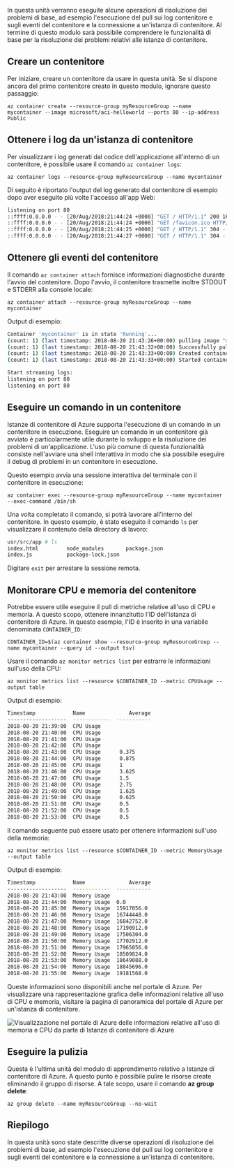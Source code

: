 In questa unità verranno eseguite alcune operazioni di risoluzione dei problemi di base, ad esempio l'esecuzione del pull sui log contenitore e sugli eventi del contenitore e la connessione a un'istanza di contenitore. Al termine di questo modulo sarà possibile comprendere le funzionalità di base per la risoluzione dei problemi relativi alle istanze di contenitore.

## <a name="create-a-container"></a>Creare un contenitore

Per iniziare, creare un contenitore da usare in questa unità. Se si dispone ancora del primo contenitore creato in questo modulo, ignorare questo passaggio:

```azurecli
az container create --resource-group myResourceGroup --name mycontainer --image microsoft/aci-helloworld --ports 80 --ip-address Public
```

## <a name="get-logs-from-a-container-instance"></a>Ottenere i log da un'istanza di contenitore

Per visualizzare i log generati dal codice dell'applicazione all'interno di un contenitore, è possibile usare il comando `az container logs`:

```azazurecli
az container logs --resource-group myResourceGroup --name mycontainer
```

Di seguito è riportato l'output del log generato dal contenitore di esempio dopo aver eseguito più volte l'accesso all'app Web:

```bash
listening on port 80
::ffff:0.0.0.0 - - [20/Aug/2018:21:44:24 +0000] "GET / HTTP/1.1" 200 1663 "-" "Mozilla/5.0 (Macintosh; Intel Mac OS X 10_13_6) AppleWebKit/537.36 (KHTML, like Gecko) Chrome/68.0.3440.106 Safari/537.36"
::ffff:0.0.0.0 - - [20/Aug/2018:21:44:24 +0000] "GET /favicon.ico HTTP/1.1" 404 150 "http://23.101.136.193/" "Mozilla/5.0 (Macintosh; Intel Mac OS X 10_13_6) AppleWebKit/537.36 (KHTML, like Gecko) Chrome/68.0.3440.106 Safari/537.36"
::ffff:0.0.0.0 - - [20/Aug/2018:21:44:25 +0000] "GET / HTTP/1.1" 304 - "-" "Mozilla/5.0 (Macintosh; Intel Mac OS X 10_13_6) AppleWebKit/537.36 (KHTML, like Gecko) Chrome/68.0.3440.106 Safari/537.36"
::ffff:0.0.0.0 - - [20/Aug/2018:21:44:27 +0000] "GET / HTTP/1.1" 304 - "-" "Mozilla/5.0 (Macintosh; Intel Mac OS X 10_13_6) AppleWebKit/537.36 (KHTML, like Gecko) Chrome/68.0.3440.106 Safari/537.36"
```

## <a name="get-container-events"></a>Ottenere gli eventi del contenitore

Il comando `az container attach` fornisce informazioni diagnostiche durante l'avvio del contenitore. Dopo l'avvio, il contenitore trasmette inoltre STDOUT e STDERR alla console locale:

```azazurecli
az container attach --resource-group myResourceGroup --name mycontainer
```

Output di esempio:


```bash
Container 'mycontainer' is in state 'Running'...
(count: 1) (last timestamp: 2018-08-20 21:43:26+00:00) pulling image "microsoft/aci-helloworld"
(count: 1) (last timestamp: 2018-08-20 21:43:32+00:00) Successfully pulled image "microsoft/aci-helloworld"
(count: 1) (last timestamp: 2018-08-20 21:43:33+00:00) Created container
(count: 1) (last timestamp: 2018-08-20 21:43:33+00:00) Started container

Start streaming logs:
listening on port 80
listening on port 80
```

## <a name="execute-a-command-in-a-container"></a>Eseguire un comando in un contenitore

Istanze di contenitore di Azure supporta l'esecuzione di un comando in un contenitore in esecuzione. Eseguire un comando in un contenitore già avviato è particolarmente utile durante lo sviluppo e la risoluzione dei problemi di un'applicazione. L'uso più comune di questa funzionalità consiste nell'avviare una shell interattiva in modo che sia possibile eseguire il debug di problemi in un contenitore in esecuzione.

Questo esempio avvia una sessione interattiva del terminale con il contenitore in esecuzione:

```azurecli
az container exec --resource-group myResourceGroup --name mycontainer --exec-command /bin/sh
```

Una volta completato il comando, si potrà lavorare all'interno del contenitore. In questo esempio, è stato eseguito il comando `ls` per visualizzare il contenuto della directory di lavoro:

```bash
usr/src/app # ls
index.html         node_modules       package.json
index.js           package-lock.json
```

Digitare `exit` per arrestare la sessione remota.

## <a name="monitor-container-cpu-and-memory"></a>Monitorare CPU e memoria del contenitore

Potrebbe essere utile eseguire il pull di metriche relative all'uso di CPU e memoria. A questo scopo, ottenere innanzitutto l'ID dell'istanza di contenitore di Azure. In questo esempio, l'ID è inserito in una variabile denominata `CONTAINER_ID`:

```azurecli
CONTAINER_ID=$(az container show --resource-group myResourceGroup --name mycontainer --query id --output tsv)
```

Usare il comando `az monitor metrics list` per estrarre le informazioni sull'uso della CPU:

```azurecli
az monitor metrics list --resource $CONTAINER_ID --metric CPUUsage --output table
```

Output di esempio:

```bash
Timestamp            Name              Average
-------------------  ------------  -----------
2018-08-20 21:39:00  CPU Usage
2018-08-20 21:40:00  CPU Usage
2018-08-20 21:41:00  CPU Usage
2018-08-20 21:42:00  CPU Usage
2018-08-20 21:43:00  CPU Usage      0.375
2018-08-20 21:44:00  CPU Usage      0.875
2018-08-20 21:45:00  CPU Usage      1
2018-08-20 21:46:00  CPU Usage      3.625
2018-08-20 21:47:00  CPU Usage      1.5
2018-08-20 21:48:00  CPU Usage      2.75
2018-08-20 21:49:00  CPU Usage      1.625
2018-08-20 21:50:00  CPU Usage      0.625
2018-08-20 21:51:00  CPU Usage      0.5
2018-08-20 21:52:00  CPU Usage      0.5
2018-08-20 21:53:00  CPU Usage      0.5
```

Il comando seguente può essere usato per ottenere informazioni sull'uso della memoria:

```azurecli
az monitor metrics list --resource $CONTAINER_ID --metric MemoryUsage --output table
```

Output di esempio:

```bash
Timestamp            Name              Average
-------------------  ------------  -----------
2018-08-20 21:43:00  Memory Usage
2018-08-20 21:44:00  Memory Usage  0.0
2018-08-20 21:45:00  Memory Usage  15917056.0
2018-08-20 21:46:00  Memory Usage  16744448.0
2018-08-20 21:47:00  Memory Usage  16842752.0
2018-08-20 21:48:00  Memory Usage  17190912.0
2018-08-20 21:49:00  Memory Usage  17506304.0
2018-08-20 21:50:00  Memory Usage  17702912.0
2018-08-20 21:51:00  Memory Usage  17965056.0
2018-08-20 21:52:00  Memory Usage  18509824.0
2018-08-20 21:53:00  Memory Usage  18649088.0
2018-08-20 21:54:00  Memory Usage  18845696.0
2018-08-20 21:55:00  Memory Usage  19181568.0
```

Queste informazioni sono disponibili anche nel portale di Azure. Per visualizzare una rappresentazione grafica delle informazioni relative all'uso di CPU e memoria, visitare la pagina di panoramica del portale di Azure per un'istanza di contenitore.

![Visualizzazione nel portale di Azure delle informazioni relative all'uso di memoria e CPU da parte di Istanze di contenitore di Azure](../media-draft/cpu-memory.png)

## <a name="clean-up"></a>Eseguire la pulizia

Questa è l'ultima unità del modulo di apprendimento relativo a Istanze di contenitore di Azure. A questo punto è possibile pulire le risorse create eliminando il gruppo di risorse. A tale scopo, usare il comando **az group delete**:

```azurecli
az group delete --name myResourceGroup --no-wait
```

## <a name="summary"></a>Riepilogo

In questa unità sono state descritte diverse operazioni di risoluzione dei problemi di base, ad esempio l'esecuzione del pull sui log contenitore e sugli eventi del contenitore e la connessione a un'istanza di contenitore.